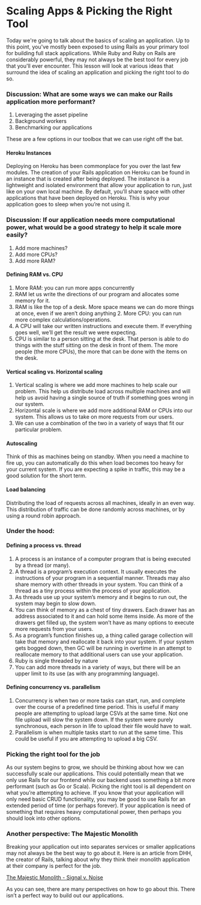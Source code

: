 # Scaling Apps & Picking the Right Tool

Today we're going to talk about the basics of scaling an application. Up to this point, you've mostly been exposed to using Rails as your primary tool for building full stack applications. While Ruby and Ruby on Rails are considerably powerful, they may not always be the best tool for every job that you'll ever encounter. This lesson will look at various ideas that surround the idea of scaling an application and picking the right tool to do so.  

### Discussion: What are some ways we can make our Rails application more performant?

1. Leveraging the asset pipeline
2. Background workers
3. Benchmarking our applications

These are a few options in our toolbox that we can use right off the bat.   

#### Heroku Instances
Deploying on Heroku has been commonplace for you over the last few modules. The creation of your Rails application on Heroku can be found in an instance that is created after being deployed. The instance is a lightweight and isolated environment that allow your application to run, just like on your own local machine. By default, you’ll share space with other applications that have been deployed on Heroku. This is why your application goes to sleep when you’re not using it. 


### Discussion: If our application needs more computational power, what would be a good strategy to help it scale more easily?

1. Add more machines?
2. Add more CPUs? 
3. Add more RAM? 

#### Defining RAM vs. CPU
1. More RAM: you can run more apps concurrently
  1. RAM let us write the directions of our program and allocates some memory for it. 
  2. RAM is like the top of a desk. More space means we can do more things at once, even if we aren’t doing anything 
	2. More CPU: you can run more complex calculations/operations. 
  1. A CPU will take our written instructions and execute them. If everything goes well, we’ll get the result we were expecting. 
  2. CPU is similar to a person sitting at the desk. That person is able to do things with the stuff sitting on the desk in front of them. The more people (the more CPUs), the more that can be done with the items on the desk. 
#### Vertical scaling vs. Horizontal scaling
1. Vertical scaling is where we add more machines to help scale our problem. This help us distribute load across multiple machines and will help us avoid having a single source of truth if something goes wrong in our system.  
2. Horizontal scale is where we add more additional RAM or CPUs into our system. This allows us to take on more requests from our users.
3. We can use a combination of the two in a variety of ways that fit our particular problem. 
#### Autoscaling 
Think of this as machines being on standby. When you need a machine to fire up, you can automatically do this when load becomes too heavy for your current system. If you are expecting a spike in traffic, this may be a good solution for the short term. 
#### Load balancing
Distributing the load of requests across all machines, ideally in an even way. This distribution of traffic can be done randomly across machines, or by using a round robin approach. 

### Under the hood:

#### Defining a process vs. thread
1. A process is an instance of a computer program that is being executed by a thread (or many).  
2. A thread is a program’s execution context. It usually executes the instructions of your program in a sequential manner. Threads may also share memory with other threads in your system. You can think of a thread as a tiny process within the process of your application. 
3. As threads use up your system’s memory and it begins to run out, the system may begin to slow down.
4. You can think of memory as a chest of tiny drawers. Each drawer has an address associated to it and can hold some items inside. As more of the drawers get filled up, the system won’t have as many options to execute more requests from your users. 
5. As a program’s function finishes up, a thing called garage collection will take that memory and reallocate it back into your system. If your system gets bogged down, then GC will be running in overtime in an attempt to reallocate memory to that additional users can use your application.  
6. Ruby is single threaded by nature
  1. You can add more threads in a variety of ways, but there will be an upper limit to its use (as with any programming language). 

#### Defining concurrency vs. parallelism
1. Concurrency is when two or more tasks can start, run, and complete over the course of a predefined time period. This is useful if many people are attempting to upload large CSVs at the same time. Not one file upload will slow the system down. If the system were purely synchronous, each person in life to upload their file would have to wait. 
2. Parallelism is when multiple tasks start to run at the same time. This could be useful if you are attempting to upload a big CSV. 

### Picking the right tool for the job

As our system begins to grow, we should be thinking about how we can successfully scale our applications. This could potentially mean that we only use Rails for our frontend while our backend uses something a bit more performant (such as Go or Scala). Picking the right tool is all dependent on what you’re attempting to achieve. If you know that your application will only need basic CRUD functionality, you may be good to use Rails for an extended period of time (or perhaps forever). If your application is need of something that requires heavy computational power, then perhaps you should look into other options. 

### Another perspective: The Majestic Monolith

Breaking your application out into separates services or smaller applications may not always be the best way to go about it. Here is an article from DHH, the creator of Rails, talking about why they think their monolith application at their company is perfect for the job. 

[The Majestic Monolith - Signal v. Noise](https://m.signalvnoise.com/the-majestic-monolith/)

As you can see, there are many perspectives on how to go about this. There isn’t a perfect way to build out our applications.  
